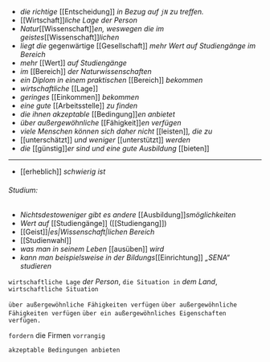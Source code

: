 - *die richtige* [[Entscheidung]] *in Bezug auf `jN` zu treffen.*
- [[Wirtschaft]]*liche Lage der Person*
- *Natur*[[Wissenschaft]]*en, weswegen die im geistes*[[Wissenschaft]]*lichen*
- *liegt die* gegenwärtige [[Gesellschaft]] *mehr Wert auf Studiengänge im Bereich*
- *mehr* [[Wert]] *auf Studiengänge*
- *im* [[Bereich]] *der Naturwissenschaften*
- *ein Diplom in einem praktischen* [[Bereich]] *bekommen*
- *wirtschaftliche* [[Lage]]
- *geringes* [[Einkommen]] *bekommen*
- *eine gute* [[Arbeitsstelle]] *zu finden*
- *die ihnen akzeptable* [[Bedingung]]*en* *anbietet*
- *über außergewöhnliche* [[Fähigkeit]]*en* *verfügen*
- *viele Menschen können sich daher nicht* [[leisten]]*, die zu* 
- [[unterschätzt]] *und weniger* [[unterstützt]] *werden*
- *die* [[günstig]]*er* *sind und eine gute Ausbildung* [[bieten]]

---
- [[erheblich]] *schwierig ist*

###### Studium:
- *Nichtsdestoweniger gibt es andere* [[Ausbildung]]*smöglichkeiten*
- *Wert auf* [[Studiengänge]] ([[Studiengang]])
- [[Geist]]*|es|Wissenschaft|lichen* *Bereich*
- [[Studienwahl]]
- *was man in seinem Leben* [[ausüben]] *wird*
- *kann man beispielsweise in der Bildungs*[[Einrichtung]] *„SENA“ studieren*


`wirtschaftliche Lage` *der Person*, 
`die Situation in` *dem Land*,
`wirtschaftliche Situation`

`über außergewöhnliche Fähigkeiten verfügen`
`über außergewöhnliche Fähigkeiten verfügen`
`über ein außergewöhnliches Eigenschaften verfügen.` 

`fordern` die Firmen `vorrangig`

`akzeptable Bedingungen anbieten`